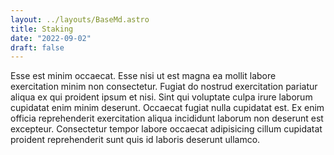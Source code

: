 ```yaml
---
layout: ../layouts/BaseMd.astro
title: Staking
date: "2022-09-02"
draft: false
---
```

Esse est minim occaecat. Esse nisi ut est magna ea mollit labore exercitation minim non consectetur. 
Fugiat do nostrud exercitation pariatur aliqua ex qui proident ipsum et nisi. Sint qui voluptate 
culpa irure laborum cupidatat enim minim deserunt. Occaecat fugiat nulla cupidatat est. Ex enim officia 
reprehenderit exercitation aliqua incididunt laborum non deserunt est excepteur. Consectetur tempor labore 
occaecat adipisicing cillum cupidatat proident reprehenderit sunt quis id laboris deserunt ullamco.